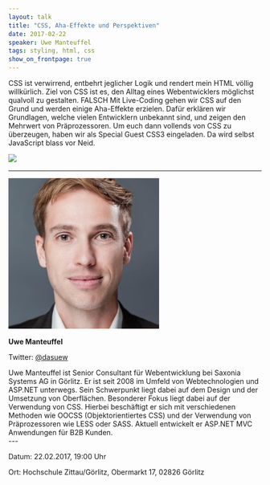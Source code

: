 ```yaml
---
layout: talk
title: "CSS, Aha-Effekte und Perspektiven"
date: 2017-02-22
speaker: Uwe Manteuffel
tags: styling, html, css
show_on_frontpage: true
---
```


CSS ist verwirrend, entbehrt jeglicher Logik und rendert mein HTML völlig willkürlich.
Ziel von CSS ist es, den Alltag eines Webentwicklers möglichst qualvoll zu gestalten.
FALSCH
Mit Live-Coding gehen wir CSS auf den Grund und werden einige Aha-Effekte erzielen.
Dafür erklären wir Grundlagen, welche vielen Entwicklern unbekannt sind, und zeigen den Mehrwert von Präprozessoren.
Um euch dann vollends von CSS zu überzeugen, haben wir als Special Guest CSS3 eingeladen. Da wird selbst JavaScript blass vor Neid.

<img class="event-poster" src="/images/plakat_02_2017.jpg">

---

<div class="speaker-info">
  <div class="short-info">
    <img src="/images/uwe_manteuffel.jpg">
    <p><strong>Uwe Manteuffel</strong></p>
    <p>Twitter: <a href="https://twitter.com/dasuew">@dasuew</a></p>
  </div>
  <div class="description">
Uwe Manteuffel ist Senior Consultant für Webentwicklung bei Saxonia Systems AG in Görlitz. Er ist seit 2008 im Umfeld von Webtechnologien und ASP.NET unterwegs.
Sein Schwerpunkt liegt dabei auf dem Design und der Umsetzung von Oberflächen. Besonderer Fokus liegt dabei auf der Verwendung von CSS. Hierbei beschäftigt er sich mit verschiedenen Methoden wie OOCSS (Objektorientiertes CSS) und der Verwendung von Präprozessoren wie LESS oder SASS. Aktuell entwickelt er ASP.NET MVC Anwendungen für B2B Kunden.
  </div>
</div>
---

Datum: 22.02.2017, 19:00 Uhr

Ort: Hochschule Zittau/Görlitz, Obermarkt 17, 02826 Görlitz
